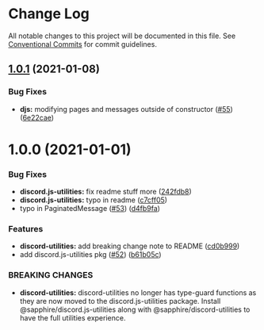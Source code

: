 # Change Log

All notable changes to this project will be documented in this file.
See [Conventional Commits](https://conventionalcommits.org) for commit guidelines.

## [1.0.1](https://github.com/sapphire-project/utilities/compare/@sapphire/discord.js-utilities@1.0.0...@sapphire/discord.js-utilities@1.0.1) (2021-01-08)

### Bug Fixes

-   **djs:** modifying pages and messages outside of constructor ([#55](https://github.com/sapphire-project/utilities/issues/55)) ([6e22cae](https://github.com/sapphire-project/utilities/commit/6e22cae7cc6d12242742b399ca584989931550ef))

# 1.0.0 (2021-01-01)

### Bug Fixes

-   **discord.js-utilities:** fix readme stuff more ([242fdb8](https://github.com/sapphire-project/utilities/commit/242fdb8cd0387c5c6e207b6ec42be67faa838f43))
-   **discord.js-utilities:** typo in readme ([c7cff05](https://github.com/sapphire-project/utilities/commit/c7cff058ebae29fba309cd84af91ac15df36d71f))
-   typo in PaginatedMessage ([#53](https://github.com/sapphire-project/utilities/issues/53)) ([d4fb9fa](https://github.com/sapphire-project/utilities/commit/d4fb9fa609363e323f59931f11597a69d2434335))

### Features

-   **discord-utilities:** add breaking change note to README ([cd0b999](https://github.com/sapphire-project/utilities/commit/cd0b999bc810abbee73ccec601ef3fd35f4e5cb5))
-   add discord.js-utilities pkg ([#52](https://github.com/sapphire-project/utilities/issues/52)) ([b61b05c](https://github.com/sapphire-project/utilities/commit/b61b05c148ea1d4aa28f4cccd27472e1dccf7702))

### BREAKING CHANGES

-   **discord-utilities:** discord-utilities no longer has type-guard functions as they are now moved to the
    discord.js-utilities package. Install @sapphire/discord.js-utilities along with
    @sapphire/discord-utilities to have the full utilities experience.
